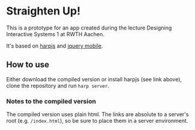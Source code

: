 Straighten Up!
==============

This is a prototype for an app created during the lecture Designing Interactive Systems 1 at RWTH Aachen.

It's based on [harpjs](http://harpjs.com) and [jquery mobile](http://jquerymobile.com).

## How to use

Either download the compiled version or install harpjs (see link above), clone the repository and run `harp server`.

### Notes to the compiled version

The compiled version uses plain html. The links are absolute to a server's root (e.g. `/index.html`), so be sure to place them in a server environment.
